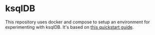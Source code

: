 # ksqlDB

This repository uses docker and compose to setup an environment for experimenting with ksqlDB.
It's based on [this quickstart guide](https://ksqldb.io/quickstart.html).
